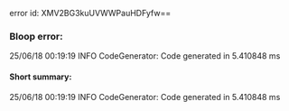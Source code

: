 error id: XMV2BG3kuUVWWPauHDFyfw==
### Bloop error:

25/06/18 00:19:19 INFO CodeGenerator: Code generated in 5.410848 ms
#### Short summary: 

25/06/18 00:19:19 INFO CodeGenerator: Code generated in 5.410848 ms